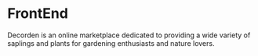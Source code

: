 # FrontEnd
Decorden is an online marketplace dedicated to providing a wide variety of saplings and plants for gardening enthusiasts and nature lovers.
